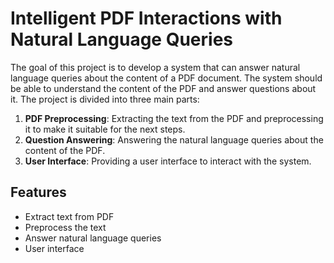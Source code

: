 # Intelligent PDF Interactions with Natural Language Queries
The goal of this project is to develop a system that can answer natural language queries about the content of a PDF document. The system should be able to understand the content of the PDF and answer questions about it. The project is divided into three main parts:
1. **PDF Preprocessing**: Extracting the text from the PDF and preprocessing it to make it suitable for the next steps.
2. **Question Answering**: Answering the natural language queries about the content of the PDF.
3. **User Interface**: Providing a user interface to interact with the system.

## Features
- Extract text from PDF
- Preprocess the text
- Answer natural language queries
- User interface
